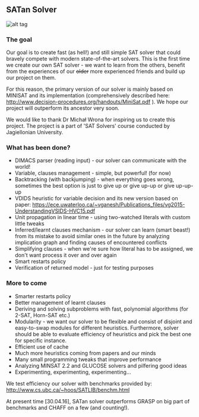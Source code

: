 <h2>SATan Solver</h2>

![alt tag](http://cs1924.vk.me/u31123286/a_ad325910.jpg)

<h3> The goal </h3>

Our goal is to create fast (as hell!) and still simple SAT solver that could bravely compete with modern state-of-the-art solvers. This is the first time we create our own SAT solver - we want to learn from the others, benefit from the experiences of our <s>older</s> more experienced friends and build up our project on them. 

For this reason, the primary version of our solver is mainly based on MINISAT and its implementation (comprehensively described here: http://www.decision-procedures.org/handouts/MiniSat.pdf ). We hope our project will outperform its ancestor very soon.

We would like to thank Dr Michał Wrona for inspiring us to create this project. The project is a part of 'SAT Solvers' course conducted by Jagiellonian University.

<h3> What has been done? </h3>

+ DIMACS parser (reading input) - our solver can communicate with the world!
+ Variable, clauses management - simple, but powerful! (for now)
+ Backtracking (with backjumping) - when everything goes wrong, sometimes the best option is just to give up or give up-up or give up-up-up
+ VDIDS heuristic for variable decision and its new version based on paper: https://ece.uwaterloo.ca/~vganesh/Publications_files/vg2015-UnderstandingVSIDS-HVC15.pdf
+ Unit propagation in linear time - using two-watched literals with custom little tweaks
+ Inferred/learnt clauses mechanism - our solver can learn (smart beast!) from its mistake to avoid similar ones in the future by analyzing implication graph and finding causes of encountered conflicts
+ Simplifying clauses - when we're sure how literal has to be assigned, we don't want process it over and over again
+ Smart restarts policy
+ Verification of returned model - just for testing purposes

<h3> More to come </h3>

+ Smarter restarts policy
+ Better management of learnt clauses
+ Deriving and solving subproblems with fast, polynomial algorithms (for 2-SAT, Horn-SAT etc.)
+ Modularity - we want our solver to be flexible and consist of disjoint and easy-to-swap modules for different heuristics. Furthermore, solver should be able to evaluate efficiency of heuristics and pick the best one for specific instance.
+ Efficient use of cache
+ Much more heuristics coming from papers and our minds
+ Many small programming tweaks that improve performance
+ Analyzing MINSAT 2.2 and GLUCOSE solvers and pilfering good ideas
+ Experimenting, experimenting, experimenting...

We test efficiency our solver with benchmarks provided by:
http://www.cs.ubc.ca/~hoos/SATLIB/benchm.html

At present time [30.04.16], SATan solver outperforms GRASP on big part of benchmarks and CHAFF on a few (and counting!).
